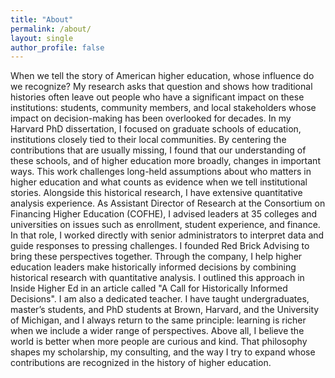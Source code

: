 ```yaml
---
title: "About"
permalink: /about/
layout: single
author_profile: false
---
```

When we tell the story of American higher education, whose influence do we recognize?
My research asks that question and shows how traditional histories often leave out people who have a significant impact on these institutions: students, community members, and local stakeholders whose impact on decision-making has been overlooked for decades.
In my Harvard PhD dissertation, I focused on graduate schools of education, institutions closely tied to their local communities. By centering the contributions that are usually missing, I found that our understanding of these schools, and of higher education more broadly, changes in important ways. This work challenges long-held assumptions about who matters in higher education and what counts as evidence when we tell institutional stories.
Alongside this historical research, I have extensive quantitative analysis experience. As Assistant Director of Research at the Consortium on Financing Higher Education (COFHE), I advised leaders at 35 colleges and universities on issues such as enrollment, student experience, and finance. In that role, I worked directly with senior administrators to interpret data and guide responses to pressing challenges.
I founded Red Brick Advising to bring these perspectives together. Through the company, I help higher education leaders make historically informed decisions by combining historical research with quantitative analysis. I outlined this approach in Inside Higher Ed in an article called "A Call for Historically Informed Decisions".
I am also a dedicated teacher. I have taught undergraduates, master’s students, and PhD students at Brown, Harvard, and the University of Michigan, and I always return to the same principle: learning is richer when we include a wider range of perspectives.
Above all, I believe the world is better when more people are curious and kind. That philosophy shapes my scholarship, my consulting, and the way I try to expand whose contributions are recognized in the history of higher education.

